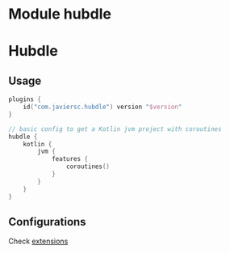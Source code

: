 # Module hubdle

# Hubdle

## Usage

```kotlin
plugins {
    id("com.javiersc.hubdle") version "$version"
}

// basic config to get a Kotlin jvm project with coroutines
hubdle {
    kotlin {
        jvm {
            features {
                coroutines()                
            }
        }
    }
}
```

## Configurations

Check [extensions](https://hubdle.javiersc.com/)
